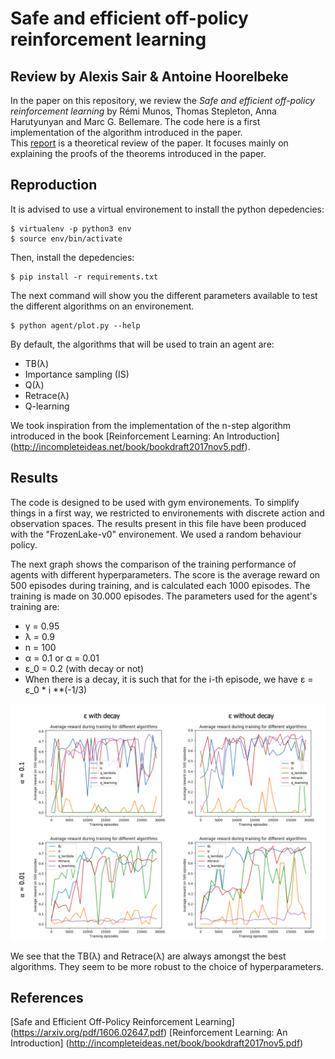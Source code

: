 # Safe and efficient off-policy reinforcement learning

## Review by Alexis Sair & Antoine Hoorelbeke

In the paper on this repository, we review the *Safe and efficient off-policy reinforcement
learning* by Rémi Munos, Thomas Stepleton, Anna Harutyunyan and
Marc G. Bellemare. The code here is a first implementation of the algorithm introduced in the paper.  
This [report](./report.pdf) is a theoretical review of the paper. It focuses mainly on explaining the proofs of the theorems introduced in the paper.

## Reproduction

It is advised to use a virtual environement to install the python depedencies:

```
$ virtualenv -p python3 env
$ source env/bin/activate
```

Then, install the depedencies:

```
$ pip install -r requirements.txt
```

The next command will show you the different parameters available to test the different algorithms on an environement. 
```
$ python agent/plot.py --help
```
By default, the algorithms that will be used to train an agent are:
- TB(&lambda;)
- Importance sampling (IS)
- Q(&lambda;)
- Retrace(&lambda;)
- Q-learning

We took inspiration from the implementation of the n-step algorithm introduced in the book [Reinforcement Learning: An Introduction] (http://incompleteideas.net/book/bookdraft2017nov5.pdf).

## Results

The code is designed to be used with gym environements. To simplify things in a first way, we restricted to environements with discrete action and observation spaces. The results present in this file have been produced with the "FrozenLake-v0" environement.  We used a random behaviour policy.

The next graph shows the comparison of the training performance of agents with different hyperparameters. The score is the average reward on 500 episodes during training, and is calculated each 1000 episodes. The training is made on 30.000 episodes. The parameters used for the agent's training are:  
- &gamma; = 0.95  
- &lambda; = 0.9  
- n = 100  
- &alpha; = 0.1 or &alpha; = 0.01 
- &epsilon;_0 = 0.2 (with decay or not)
- When there is a decay, it is such that for the i-th episode, we have &epsilon; = &epsilon;_0 * i **(-1/3)

![frozen-lake]

We see that the TB(&lambda;) and Retrace(&lambda;) are always amongst the best algorithms. They seem to be more robust to the choice of hyperparameters.


[frozen-lake]: ./results/frozen-lake-crossed.png

## References

[Safe and Efficient Off-Policy Reinforcement Learning] (https://arxiv.org/pdf/1606.02647.pdf)
[Reinforcement Learning: An Introduction] (http://incompleteideas.net/book/bookdraft2017nov5.pdf)

